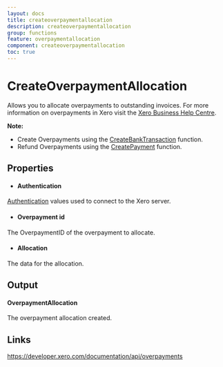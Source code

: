 ```yaml
---
layout: docs
title: createoverpaymentallocation
description: createoverpaymentallocation
group: functions
feature: overpaymentallocation
component: createoverpaymentallocation
toc: true
---
```

CreateOverpaymentAllocation
============

Allows you to allocate overpayments to outstanding invoices. For more information on overpayments in Xero visit the [Xero Business Help Centre](https://help.xero.com/int/BankAccounts_Overpayments).

**Note:**
- Create Overpayments using the [CreateBankTransaction](../../BankTransaction/CreateBankTransaction/Index.md) function.
- Refund Overpayments using the [CreatePayment](../../Payment/CreatePayment/Index.md) function.

Properties
----------

- #### Authentication
[Authentication](../../../Common/Authentication/Index.md) values used to connect to the Xero server.
- #### Overpayment id
The OverpaymentID of the overpayment to allocate.
- #### Allocation
The data for the allocation.


Output
-----
#### OverpaymentAllocation
The overpayment allocation created.

Links
-----

https://developer.xero.com/documentation/api/overpayments
